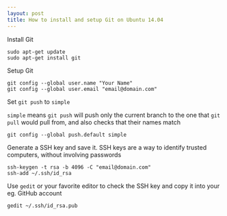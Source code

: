 ```yaml
---
layout: post
title: How to install and setup Git on Ubuntu 14.04
---
```


Install Git

```
sudo apt-get update
sudo apt-get install git
```

<!--more-->

Setup Git

```
git config --global user.name "Your Name"
git config --global user.email "email@domain.com"
```

Set `git push` to `simple`

`simple` means `git push` will push only the current branch to the one that `git pull` would pull from, and also checks that their names match

```
git config --global push.default simple
```

Generate a SSH key and save it. 
SSH keys are a way to identify trusted computers, without involving passwords

```
ssh-keygen -t rsa -b 4096 -C "email@domain.com"
ssh-add ~/.ssh/id_rsa
```

Use `gedit` or your favorite editor to check the SSH key and copy it into your eg. GitHub account

```
gedit ~/.ssh/id_rsa.pub
```